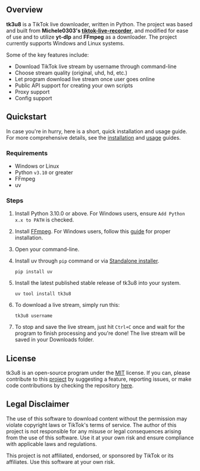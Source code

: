 ## Overview
**tk3u8** is a TikTok live downloader, written in Python. The project was based and built from <b>Michele0303's [tiktok-live-recorder](https://github.com/Michele0303/tiktok-live-recorder)</b>, and modified for ease of use and to utilize <b>yt-dlp</b> and <b>FFmpeg</b> as a downloader. The project currently supports Windows and Linux systems.

Some of the key features include:

- Download TikTok live stream by username through command-line
- Choose stream quality (original, uhd, hd, etc.)
- Let program download live stream once user goes online
- Public API support for creating your own scripts
- Proxy support
- Config support

## Quickstart

In case you're in hurry, here is a short, quick installation and usage guide. For more comprehensive details, see the [installation](./installation/index.md) and [usage](./usage/index.md) guides.

### Requirements
- Windows or Linux
- Python `v3.10` or greater
- FFmpeg
- uv

### Steps
1. Install Python 3.10.0 or above. For Windows users, ensure `Add Python x.x to PATH` is checked.
2. Install [FFmpeg](https://www.gyan.dev/ffmpeg/builds/ffmpeg-git-full.7z). For Windows users, follow this [guide](https://phoenixnap.com/kb/ffmpeg-windows#Step_1_Download_FFmpeg_for_Windows) for proper installation.
3. Open your command-line.
4. Install uv through `pip` command or via [Standalone installer](https://docs.astral.sh/uv/getting-started/installation/#standalone-installer).

    ```console
    pip install uv
    ```

5. Install the latest published stable release of tk3u8 into your system.

    ```console
    uv tool install tk3u8
    ```

6. To download a live stream, simply run this:
    
    ```console
    tk3u8 username
    ```

7. To stop and save the live stream, just hit `Ctrl+C` once and wait for the program to finish processing and you're done! The live stream will be saved in your Downloads folder.

## License

tk3u8 is an open-source program under the [MIT](https://github.com/Scoofszlo/tk3u8/blob/main/LICENSE) license. If you can, please contribute to this [project]() by suggesting a feature, reporting issues, or make code contributions by checking the repository [here](https://github.com/Scoofszlo/tk3u8).

## Legal Disclaimer

The use of this software to download content without the permission may violate copyright laws or TikTok's terms of service. The author of this project is not responsible for any misuse or legal consequences arising from the use of this software. Use it at your own risk and ensure compliance with applicable laws and regulations.

This project is not affiliated, endorsed, or sponsored by TikTok or its affiliates. Use this software at your own risk.
